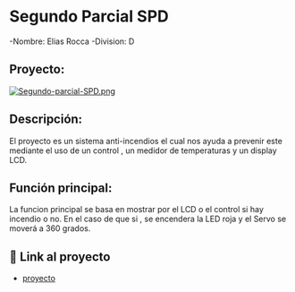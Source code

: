 # Segundo Parcial SPD
-Nombre: Elias Rocca
-Division: D

## Proyecto:
[![Segundo-parcial-SPD.png](https://i.postimg.cc/qvpG9pmR/Segundo-parcial-SPD.png)](https://postimg.cc/fJgXdQQn)

## Descripción:
El proyecto es un sistema anti-incendios el cual nos ayuda a prevenir este mediante el uso de un control , un medidor de temperaturas y un display LCD.

## Función principal:
La funcion principal se basa en mostrar por el LCD o el control si hay incendio o no. En el caso de que si , se encendera la LED roja y el Servo se moverá a 360 grados.

## :robot: Link al proyecto
- [proyecto]([https://www.tinkercad.com/things/gp66gDHy3El-elias-rocca-div-d-parcial-spd/editel?sharecode=iKdnLIWh9hVIrxyMmDlW3e7op9Ns6itmXjS1eat-3_k](https://www.tinkercad.com/things/0segKV3IGgD-segundo-parcial-spd/editel?sharecode=Yt2Tb02LCUa4aJfZR-l4QXPR-vX9eKd-qeXhLjD1bQ8)https://www.tinkercad.com/things/0segKV3IGgD-segundo-parcial-spd/editel?sharecode=Yt2Tb02LCUa4aJfZR-l4QXPR-vX9eKd-qeXhLjD1bQ8)
